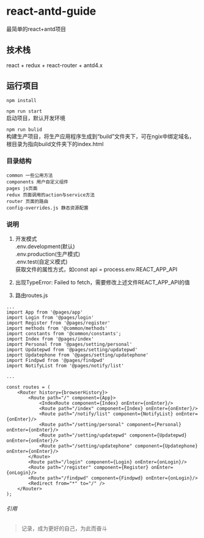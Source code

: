 # react-antd-guide
最简单的react+antd项目

## 技术栈

react + redux + react-router + antd4.x

## 运行项目
```npm install```

```npm run start```  
启动项目，默认开发环境

```npm run bulid```  
构建生产项目，将生产应用程序生成到“build”文件夹下，可在ngix中绑定域名，根目录为指向build文件夹下的index.html

### 目录结构

```assets 资源文件  
common 一些公用方法  
components 用户自定义组件  
pages js页面
redux 页面调用的action与service方法
router 页面的路由
config-overrides.js 静态资源配置
```
### 说明
1. 开发模式  
.env.development(默认)  
.env.production(生产模式)  
.env.test(自定义模式)   
获取文件的属性方式，如const api = process.env.REACT_APP_API  

2. 出现TypeError: Failed to fetch，需要修改上述文件REACT_APP_API的值  

3. 路由routes.js
```
...
import App from '@pages/app'
import Login from '@pages/login'
import Register from '@pages/register'
import methods from '@common/methods'
import constants from '@common/constants';
import Index from '@pages/index'
import Personal from '@pages/setting/personal'
import Updatepwd from '@pages/setting/updatepwd'
import Updatephone from '@pages/setting/updatephone'
import Findpwd from '@pages/findpwd'
import NotifyList from '@pages/notify/list'

...

const routes = (
    <Router history={browserHistory}>
        <Route path="/" component={App}>
            <IndexRoute component={Index} onEnter={onEnter}/>
            <Route path="/index" component={Index} onEnter={onEnter}/>
            <Route path="/notify/list" component={NotifyList} onEnter={onEnter}/>
            <Route path="/setting/personal" component={Personal} onEnter={onEnter}/>
            <Route path="/setting/updatepwd" component={Updatepwd} onEnter={onEnter}/>
            <Route path="/setting/updatephone" component={Updatephone} onEnter={onEnter}/>
        </Route>
        <Route path="/login" component={Login} onEnter={onLogin}/>
        <Route path="/register" component={Register} onEnter={onLogin}/>
        <Route path="/findpwd" component={Findpwd} onEnter={onLogin}/>
        <Redirect from="*" to="/" />
    </Router>
);

```

###### 引用
>记录，成为更好的自己，为此而奋斗
